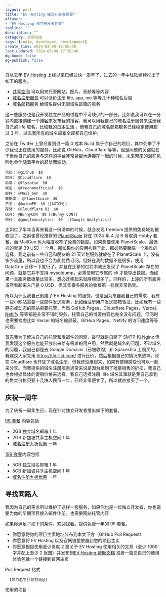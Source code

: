 ```yaml
---
layout: post
title: "EV Hosting 独立开发者套餐"
aliases:
- "EV Hosting 独立开发者套餐"
tagline: ""
description: ""
category: 经验总结
tags: [indie, developer, development]
create_time: 2024-03-08 17:56:40
last_updated: 2024-03-08 17:56:40
dg-home: false
dg-publish: false
---
```


自从去年 [EV Hosting](https://client.einverne.info) 上线以来已经过快一周年了，过去的一年中陆陆续续推出了如下的服务。

- [共享空间](https://blog.einverne.info/post/2023/04/introducing-ev-hosting.html) 可以用来托管网站，图片，音频等等内容
- [域名注册服务](https://blog.einverne.info/post/2023/05/ev-hosting-domain-registrar.html) 可以低价注册 life, app, me 等等几十种域名后缀
- [域名邮箱服务](https://blog.einverne.info/post/2023/05/ev-hosting-shared-mail-hosting.html) 给域名提供无限域名邮箱的服务

这一些服务也是我开发独立产品的过程中不可缺少的一部分，比如说我可以在一分钟内直接创建一个[博客](https://twilight-time.einverne.info/)来发布我的播客，我可以用我自己的域名注册服务来注册我自己的 life 域名，比如[我的日本生活](https://japan.einverne.info) ，而我自己的域名邮箱服务已经稳定使用超过 3 年，过去我所有的域名邮箱全部都自己维护。

之前在 Twitter 上曾经看到过一篇 0 成本 Build 属于你自己的项目，其中列举了不少我也正在使用的服务，比如说 GitHub，Cloudflare 等等，但是问题的关键就在于当你自己的服务与这样的平台非常紧密地连接在一起的时候，未来带来的潜在风险也会伴随着平台的起伏而波动。

```
代码： @github  $0
CDN： @Cloudflare  $0
后端： @flydotio  $0
域名： @freenomofficial  $0
邮件： @Mail_Gun  $0
数据库： @PlanetScale  $0
日志： @AxiomFM  $0 [[AXIOM]]
存储： @Cloudflare R2  $0
CDN： @BunnyCDN  $0 [[Bunny CDN]]
统计： @googleanalytics  $0  [[Google Analytics]]
```

比如过了半年当再来看这一份清单的时候，就会发现 freenom 提供的免费域名被收回了，之前也曾经推荐的 [PlanetScale](https://blog.einverne.info/post/2022/08/planetscale-mysql-service.html) 将在 2024 年 4 月 8 号取消 Hobby 套餐，而 MailGun 也大幅度收窄了免费的额度。如果想要使用 PlanetScale，最低档的就是 39 USD 一个月，那如果你的应用构建于此，那必然要面临一个艰难的选择。我之前有一些自己和朋友的 21 天计划服务就放在了 PlanetScale 上，没有多少流量，所以我也不会为此付费订阅。但好在我的数据不是很多，使用 DataGrip 迁移一下就行了。并且在迁移的过程中我还发现了 PlanetScale 存在的问题，就是它并不支持 mysqldump，必需使用它专属的 cli 才能导出数据。而如果一旦服务数据量比较多，想必迁移起来就麻烦很多了。同样的，上述的所有服务虽然看起来入门是 0 USD，但其实很多服务的收费第一档就非常昂贵。

所以为什么我自己创建了 EV Hosting 的服务，也是因为来自我自己的需求，我有一些小网站需要一些邮件发送服务，比如给注册用户发送邮箱验证，比如我有一些静态或动态的网站需要托管，当然 GitHub Pages，Cloudflare Pages，Vercel，[Netlify](https://blog.einverne.info/post/2018/03/netlify-to-host-static-website.html) 等等都是非常不错的服务，托管自己的博客内容也完全没有问题，但同时也需要考虑比如 Vercel 的域名被屏蔽，GitHub Pages，Netlify 的访问速度等等问题。

首先我为了解决自己的托管和发邮件的问题，最早就是自建了 SMTP 和 Nginx 但我发现这个服务也能开放出来给有需求的用户用，然后就是域名的问题，不过域名的问题，我自己都是去 Google Domains（已被收购）和 Spaceship 上购买的，我建议大家先用 <https://tld-list.com/> 进行比价，然后根据自己的情况来选择，现在 Cloudflare 也开放了域名注册，但我还没用起来，如果有使用感受也可以一起来分享。而我提供的域名注册服务通常来说是因为拿到了批量销售的折扣，我自己也会根据具体的促销价格来选择，我自己选择注册 .life 域名其事就是我自己拿到的售卖价格只要十几块人民币一年，已经非常便宜了，所以就直接买了一个。

## 庆祝一周年

为了庆祝一周年生日，现在针对独立开发者推出如下的套餐。

[99 套餐](https://client.einverne.info/order.php?step=1&productGroup=14&product=47) 内容包括

- 2GB 独立域名邮箱 1 年
- 2GB 新加坡共享主机空间 1 年
- [域名注册九折优惠](https://client.einverne.info/order.php?step=1&productGroup=13) 一年

[199 套餐](https://client.einverne.info/order.php?step=1&productGroup=14&product=48)内容包括

- 5GB 独立域名邮箱 1 年
- 5GB 新加坡共享主机空间 1 年
- [域名注册九折优惠](https://client.einverne.info/order.php?step=1&productGroup=13) 一年

## 寻找同路人
我因为自己的需求所以维护了这样一套服务，如果你也是一位独立开发者，你也需要为你的早期项目接入邮件注册，也需要网站托管内容

如果你满足了如下的条件，欢迎[找我](https://blog.einverne.info/about.html)，提供免费一年的 99 套餐。

- 你愿意将你的项目主页地址公布到本文下方（GitHub Pull Request）
- 你愿意将 EV Hosting 以及官网链接放置到您的项目主页
- 你愿意根据使用至少贡献 2 篇关于 EV Hosting 使用相关的文章（至少 1000 字并配上至少 2 张图）并发布到[EV Hosting 帮助文档](https://docs.einverne.info/) 或者一篇您自己的使用体验包括一个链接到官网主页

Pull Request 格式

```
- [项目名字](项目地址)
```

使用的项目：

